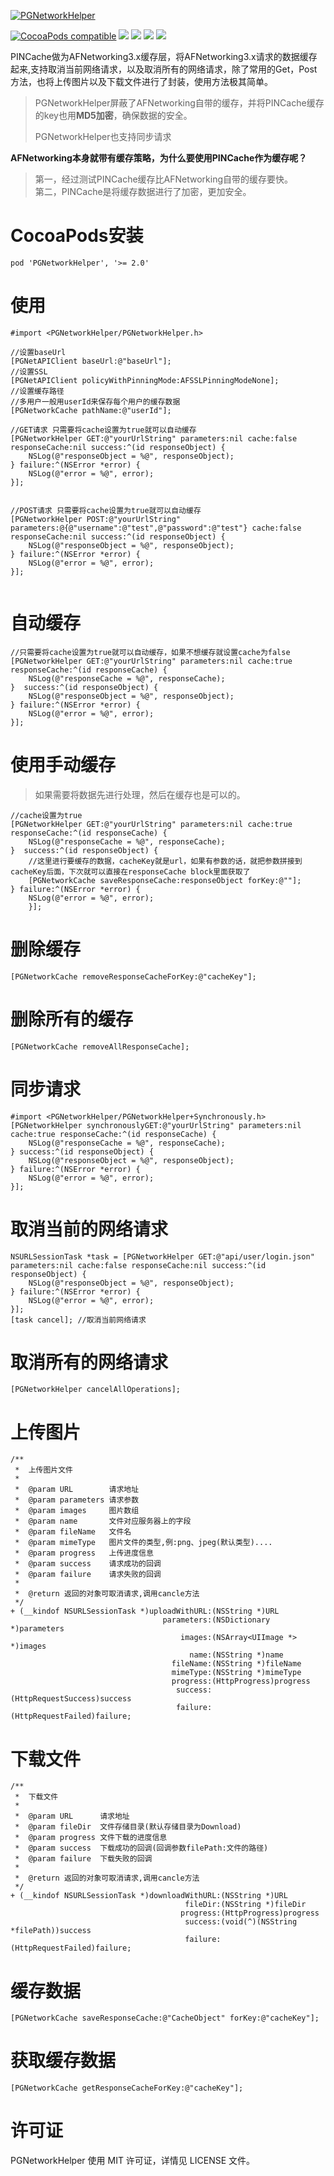 [![PGNetworkHelper](http://upload-images.jianshu.io/upload_images/1340308-6532130a70265dab.png?imageMogr2/auto-orient/strip%7CimageView2/2/w/1240)](https://github.com/xiaozhuxiong121/PGNetworkHelper)  

[![CocoaPods compatible](https://img.shields.io/cocoapods/v/PGNetworkHelper.svg)](https://cocoapods.org/pods/PGNetworkHelper)
![](https://img.shields.io/badge/platform-iOS-red.svg) ![](https://img.shields.io/badge/language-Objective--C-orange.svg)
![](https://img.shields.io/badge/license-MIT%20License-brightgreen.svg) 
 [![](https://img.shields.io/badge/jianshu-piggybear-red.svg)](http://www.jianshu.com/u/3740632b2002)

PINCache做为AFNetworking3.x缓存层，将AFNetworking3.x请求的数据缓存起来,支持取消当前网络请求，以及取消所有的网络请求，除了常用的Get，Post方法，也将上传图片以及下载文件进行了封装，使用方法极其简单。  
> PGNetworkHelper屏蔽了AFNetworking自带的缓存，并将PINCache缓存的key也用**MD5加密**，确保数据的安全。  
> 
> PGNetworkHelper也支持同步请求

**AFNetworking本身就带有缓存策略，为什么要使用PINCache作为缓存呢？**
> 第一，经过测试PINCache缓存比AFNetworking自带的缓存要快。  
> 第二，PINCache是将缓存数据进行了加密，更加安全。

# CocoaPods安装
```
pod 'PGNetworkHelper', '>= 2.0'
```
# 使用
``` oc
#import <PGNetworkHelper/PGNetworkHelper.h>

//设置baseUrl
[PGNetAPIClient baseUrl:@"baseUrl"];
//设置SSL
[PGNetAPIClient policyWithPinningMode:AFSSLPinningModeNone];
//设置缓存路径
//多用户一般用userId来保存每个用户的缓存数据
[PGNetworkCache pathName:@"userId"];

//GET请求 只需要将cache设置为true就可以自动缓存
[PGNetworkHelper GET:@"yourUrlString" parameters:nil cache:false responseCache:nil success:^(id responseObject) {
    NSLog(@"responseObject = %@", responseObject);
} failure:^(NSError *error) {
    NSLog(@"error = %@", error);
}];


//POST请求 只需要将cache设置为true就可以自动缓存
[PGNetworkHelper POST:@"yourUrlString" parameters:@{@"username":@"test",@"password":@"test"} cache:false responseCache:nil success:^(id responseObject) {
    NSLog(@"responseObject = %@", responseObject);
} failure:^(NSError *error) {
    NSLog(@"error = %@", error);
}];
    
```
# 自动缓存
```
//只需要将cache设置为true就可以自动缓存，如果不想缓存就设置cache为false
[PGNetworkHelper GET:@"yourUrlString" parameters:nil cache:true responseCache:^(id responseCache) {
	NSLog(@"responseCache = %@", responseCache);
}  success:^(id responseObject) {
	NSLog(@"responseObject = %@", responseObject);
} failure:^(NSError *error) {
	NSLog(@"error = %@", error);
}];
```
# 使用手动缓存
> 如果需要将数据先进行处理，然后在缓存也是可以的。

```
//cache设置为true
[PGNetworkHelper GET:@"yourUrlString" parameters:nil cache:true responseCache:^(id responseCache) {
	NSLog(@"responseCache = %@", responseCache);
}  success:^(id responseObject) {
	//这里进行要缓存的数据，cacheKey就是url，如果有参数的话，就把参数拼接到cacheKey后面，下次就可以直接在responseCache block里面获取了
	[PGNetworkCache saveResponseCache:responseObject forKey:@""];
} failure:^(NSError *error) {
	NSLog(@"error = %@", error);
    }];
```
# 删除缓存
```
[PGNetworkCache removeResponseCacheForKey:@"cacheKey"];
```

# 删除所有的缓存
```
[PGNetworkCache removeAllResponseCache];
```

# 同步请求
```
#import <PGNetworkHelper/PGNetworkHelper+Synchronously.h>
[PGNetworkHelper synchronouslyGET:@"yourUrlString" parameters:nil cache:true responseCache:^(id responseCache) {
	NSLog(@"responseCache = %@", responseCache);
} success:^(id responseObject) {
	NSLog(@"responseObject = %@", responseObject);
} failure:^(NSError *error) {
	NSLog(@"error = %@", error);
}];
```
# 取消当前的网络请求
```
NSURLSessionTask *task = [PGNetworkHelper GET:@"api/user/login.json" parameters:nil cache:false responseCache:nil success:^(id responseObject) {
	NSLog(@"responseObject = %@", responseObject);
} failure:^(NSError *error) {
	NSLog(@"error = %@", error);
}];
[task cancel]; //取消当前网络请求
```

# 取消所有的网络请求
```
[PGNetworkHelper cancelAllOperations];
```

# 上传图片
```
/**
 *  上传图片文件
 *
 *  @param URL        请求地址
 *  @param parameters 请求参数
 *  @param images     图片数组
 *  @param name       文件对应服务器上的字段
 *  @param fileName   文件名
 *  @param mimeType   图片文件的类型,例:png、jpeg(默认类型)....
 *  @param progress   上传进度信息
 *  @param success    请求成功的回调
 *  @param failure    请求失败的回调
 *
 *  @return 返回的对象可取消请求,调用cancle方法
 */
+ (__kindof NSURLSessionTask *)uploadWithURL:(NSString *)URL
                                  parameters:(NSDictionary *)parameters
                                      images:(NSArray<UIImage *> *)images
                                        name:(NSString *)name
                                    fileName:(NSString *)fileName
                                    mimeType:(NSString *)mimeType
                                    progress:(HttpProgress)progress
                                     success:(HttpRequestSuccess)success
                                     failure:(HttpRequestFailed)failure;
```

# 下载文件

```
/**
 *  下载文件
 *
 *  @param URL      请求地址
 *  @param fileDir  文件存储目录(默认存储目录为Download)
 *  @param progress 文件下载的进度信息
 *  @param success  下载成功的回调(回调参数filePath:文件的路径)
 *  @param failure  下载失败的回调
 *
 *  @return 返回的对象可取消请求,调用cancle方法
 */
+ (__kindof NSURLSessionTask *)downloadWithURL:(NSString *)URL
                                       fileDir:(NSString *)fileDir
                                      progress:(HttpProgress)progress
                                       success:(void(^)(NSString *filePath))success
                                       failure:(HttpRequestFailed)failure;
```

# 缓存数据
```
[PGNetworkCache saveResponseCache:@"CacheObject" forKey:@"cacheKey"];
```
# 获取缓存数据
```
[PGNetworkCache getResponseCacheForKey:@"cacheKey"];
```

# 许可证
PGNetworkHelper 使用 MIT 许可证，详情见 LICENSE 文件。
